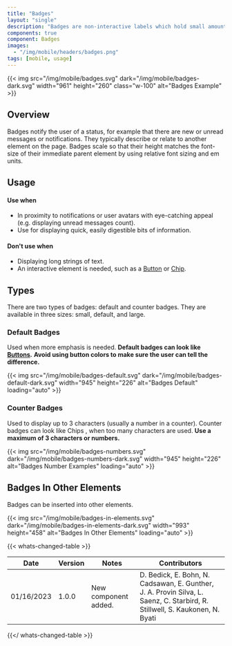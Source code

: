 ```yaml
---
title: "Badges"
layout: "single"
description: "Badges are non-interactive labels which hold small amounts of information."
components: true
component: Badges
images:
  - "/img/mobile/headers/badges.png"
tags: [mobile, usage]
---
```


{{< img src="/img/mobile/badges.svg" dark="/img/mobile/badges-dark.svg" width="961" height="260" class="w-100" alt="Badges Example" >}}

## Overview

Badges notify the user of a status, for example that there are new or unread messages or notifications. They typically describe or relate to another element on the page. Badges scale so that their height matches the font-size of their immediate parent element by using relative font sizing and em units.

## Usage

#### Use when

- In proximity to notifications or user avatars with eye-catching appeal (e.g. displaying unread messages count).
- Use for displaying quick, easily digestible bits of information.

#### Don't use when

- Displaying long strings of text.
- An interactive element is needed, such as a [Button](/components/mobile/buttons/) or [Chip](/components/mobile/chips/).

## Types

There are two types of badges: default and counter badges. They are available in three sizes: small, default, and large.

### Default Badges

Used when more emphasis is needed. **Default badges can look like [Buttons](/components/mobile/buttons/).** **Avoid using button colors to make sure the
user can tell the difference.**

{{< img src="/img/mobile/badges-default.svg" dark="/img/mobile/badges-default-dark.svg" width="945" height="226"  alt="Badges Default" loading="auto" >}}

### Counter Badges

Used to display up to 3 characters (usually a number in a counter). Counter badges can look like Chips , when too many characters are used. **Use a maximum of 3 characters or numbers.**

{{< img src="/img/mobile/badges-numbers.svg" dark="/img/mobile/badges-numbers-dark.svg" width="945" height="226"  alt="Badges Number Examples" loading="auto" >}}

## Badges In Other Elements

Badges can be inserted into other elements.

{{< img src="/img/mobile/badges-in-elements.svg" dark="/img/mobile/badges-in-elements-dark.svg" width="993" height="458" alt="Badges In Other Elements" loading="auto" >}}

{{< whats-changed-table >}}

| Date       | Version | Notes                | Contributors                                                                                                                |
| ---------- | ------- | -------------------- | --------------------------------------------------------------------------------------------------------------------------- |
| 01/16/2023 | 1.0.0   | New component added. | D. Bedick, E. Bohn, N. Cadsawan, E. Gunther, J. A. Provin Silva, L. Saenz, C. Starbird, R. Stillwell, S. Kaukonen, N. Byati |

{{</ whats-changed-table >}}
